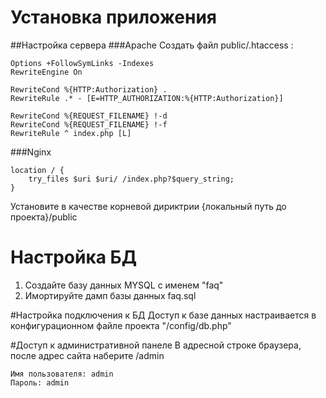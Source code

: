 # Установка приложения
##Настройка сервера
###Apache
Создать файл public/.htaccess :
```
Options +FollowSymLinks -Indexes
RewriteEngine On

RewriteCond %{HTTP:Authorization} .
RewriteRule .* - [E=HTTP_AUTHORIZATION:%{HTTP:Authorization}]

RewriteCond %{REQUEST_FILENAME} !-d
RewriteCond %{REQUEST_FILENAME} !-f
RewriteRule ^ index.php [L]
```
###Nginx
```
location / {
    try_files $uri $uri/ /index.php?$query_string;
}
```
Установите в качестве корневой дириктрии {локальный путь до проекта}/public

# Настройка БД
1. Создайте базу данных MYSQL с именем "faq"
2. Имортируйте дамп базы данных faq.sql

#Настройка подключения к БД
Доступ к базе данных настраивается в конфигурационном файле проекта "/config/db.php"

#Доступ к административной панеле
В адресной строке браузера, после адрес сайта наберите /admin

    Имя пользователя: admin
    Пароль: admin
